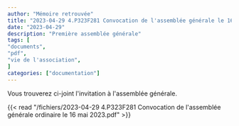 ```yaml
---
author: "Mémoire retrouvée"
title: "2023-04-29 4.P323F281 Convocation de l'assemblée générale le 16 mai 2023📄"
date: "2023-04-29"
description: "Première assemblée générale"
tags: [
"documents",
"pdf",
"vie de l'association",
]
categories: ["documentation"]
---
```


Vous trouverez ci-joint l'invitation à l'assemblée générale.

{{< read "/fichiers/2023-04-29 4.P323F281 Convocation de l'assemblée générale ordinaire le 16 mai 2023.pdf" >}}
